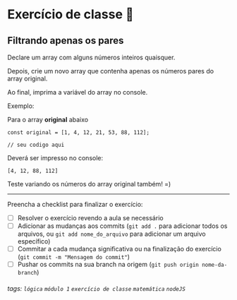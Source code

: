 
# Exercício de classe 🏫

## Filtrando apenas os pares

Declare um array com alguns números inteiros quaisquer.

Depois, crie um novo array que contenha apenas os números pares do array original.

Ao final, imprima a variável do array no console.

Exemplo:

Para o array **original** abaixo
```javascript=
const original = [1, 4, 12, 21, 53, 88, 112];

// seu codigo aqui
```
Deverá ser impresso no console:
```
[4, 12, 88, 112]
```

Teste variando os números do array original também! =)

---

Preencha a checklist para finalizar o exercício:

- [ ] Resolver o exercício revendo a aula se necessário
- [ ] Adicionar as mudanças aos commits (`git add .` para adicionar todos os arquivos, ou `git add nome_do_arquivo` para adicionar um arquivo específico)
- [ ] Commitar a cada mudança significativa ou na finalização do exercício (`git commit -m "Mensagem do commit"`)
- [ ] Pushar os commits na sua branch na origem (`git push origin nome-da-branch`)

###### tags: `lógica` `módulo 1` `exercício de classe` `matemática` `nodeJS`
